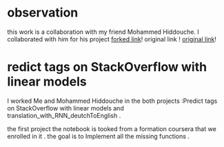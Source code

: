 # observation
this work is a collaboration with my friend Mohammed Hiddouche. I collaborated with him for his project [forked link](https://github.com/hiddouche/NLP)! original link ! [original link](https://github.com/youssef-lachhab/IDDL)! 

# redict tags on StackOverflow with linear models
I worked Me and  Mohammed Hiddouche in the both projects :Predict tags on StackOverflow with linear models and translation_with_RNN_deutchToEnglish .

the first project the notebook is tooked from a formation coursera that we enrolled in it . the goal is to Implement all the missing functions .


